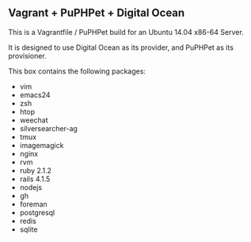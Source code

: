 ## Vagrant + PuPHPet + Digital Ocean

This is a Vagrantfile / PuPHPet build for an Ubuntu 14.04 x86-64 Server.

It is designed to use Digital Ocean as its provider, and PuPHPet as its provisioner.

This box contains the following packages:

- vim
- emacs24
- zsh
- htop
- weechat
- silversearcher-ag
- tmux
- imagemagick
- nginx
- rvm
- ruby 2.1.2
- rails 4.1.5
- nodejs
- gh
- foreman
- postgresql
- redis
- sqlite


